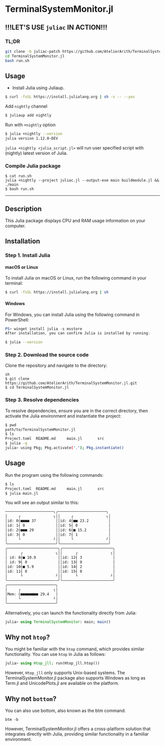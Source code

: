 # TerminalSystemMonitor.jl

## !!!LET'S USE `juliac` IN ACTION!!!

### TL;DR

```sh
git clone -b juliac-patch https://github.com/AtelierArith/TerminalSystemMonitor.jl.git
cd TerminalSystemMonitor.jl
bash run.sh
```

## Usage

- Install Julia using Juliaup.

```sh
$ curl -fsSL https://install.julialang.org | sh -s -- --yes
```

Add `nightly` channel

```sh
$ juliaup add nightly
```

Run with `+nightly` option

```sh
$ julia +nightly --version
julia version 1.12.0-DEV
```

`julia +nightly <julia_script.jl>` will run user specified script with (nightly) latest version of Julia.

### Compile Julia package

```
$ cat run.sh
julia +nightly --project juliac.jl --output-exe main buildmodule.jl && ./main
$ bash run.sh
```

---

## Description

This Julia package displays CPU and RAM usage information on your computer.

## Installation

### Step 1. Install Julia

#### macOS or Linux

To install Julia on macOS or Linux, run the following command in your terminal:

```sh
$ curl -fsSL https://install.julialang.org | sh
```

#### Windows

For Windows, you can install Julia using the following command in PowerShell:

```powershell
PS> winget install julia -s msstore
After installation, you can confirm Julia is installed by running:
```

```sh
$ julia --version
```

### Step 2. Download the source code

Clone the repository and navigate to the directory:

```
sh
$ git clone https://github.com/AtelierArith/TerminalSystemMonitor.jl.git
$ cd TerminalSystemMonitor.jl
```

### Step 3. Resolve dependencies
To resolve dependencies, ensure you are in the correct directory, then activate the Julia environment and instantiate the project:

```sh
$ pwd
path/to/TerminalSystemMonitor.jl
$ ls
Project.toml  README.md     main.jl       src
$ julia -q
julia> using Pkg; Pkg.activate("."); Pkg.instantiate()
```

## Usage

Run the program using the following commands:

```sh
$ ls
Project.toml  README.md     main.jl       src
$ julia main.jl
```

You will see an output similar to this:

```bash
──────────────────────╮╭──────────────────────╮
│     ┌               ┐││     ┌               ┐│
│id: 0┤■■■■ 37         ││id: 4┤■■ 23.2         │
│id: 1┤ 0              ││id: 5┤ 0              │
│id: 2┤■■■ 29          ││id: 6┤■ 15.2          │
│id: 3┤ 0              ││id: 7┤ 1              │
│     └               ┘││     └               ┘│
╰──────────────────────╯╰──────────────────────╯
╭───────────────────────╮╭───────────────────────╮
│      ┌               ┐││      ┌               ┐│
│ id: 8┤■ 10.9          ││id: 12┤ 3              │
│ id: 9┤ 0              ││id: 13┤ 0              │
│id: 10┤■ 5.9           ││id: 14┤ 2              │
│id: 11┤ 0              ││id: 15┤ 0              │
│      └               ┘││      └               ┘│
╰───────────────────────╯╰───────────────────────╯
╭──────────────────────╮
│     ┌               ┐│
│Mem: ┤■■■■■■■■ 29.4   │
│     └               ┘│
╰──────────────────────╯
```

Alternatively, you can launch the functionality directly from Julia:

```julia
julia> using TerminalSystemMonitor: main; main()
```

## Why not `htop`?

You might be familiar with the `htop` command, which provides similar functionality. You can use `htop` in Julia as follows:

```julia
julia> using Htop_jll; run(Htop_jll.htop())
```

However, `Htop_jll` only supports Unix-based systems. The TerminalSystemMonitor.jl package also supports Windows as long as Term.jl and UnicodePlots.jl are available on the platform.

## Why not `bottom`?

You can also use bottom, also known as the btm command:

```
btm -b
```

However, TerminalSystemMonitor.jl offers a cross-platform solution that integrates directly with Julia, providing similar functionality in a familiar environment.
